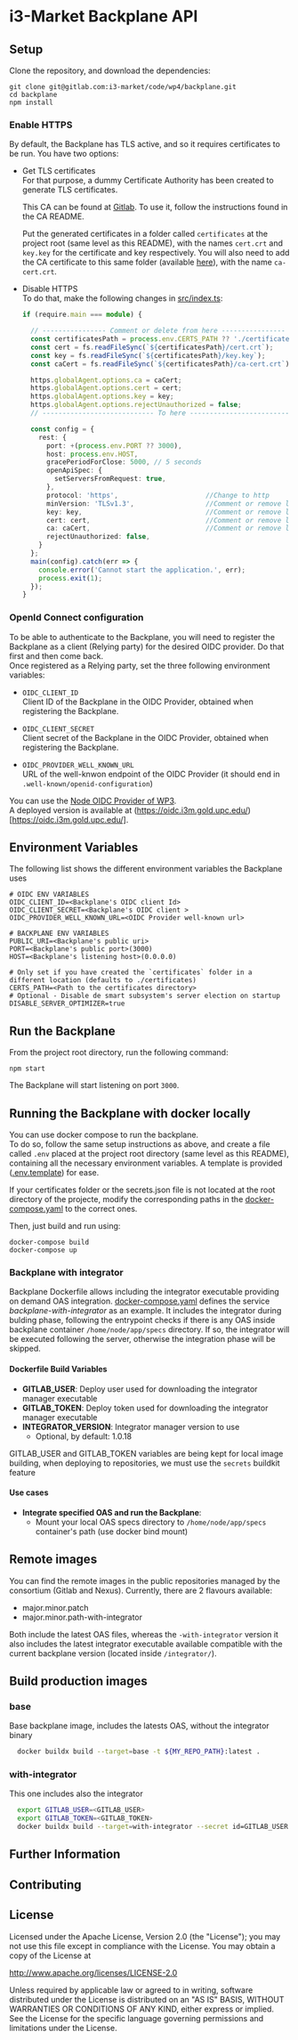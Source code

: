 <!---
#  Copyright 2020-2022 i3-MARKET Consortium:
#
#  ATHENS UNIVERSITY OF ECONOMICS AND BUSINESS - RESEARCH CENTER
#  ATOS SPAIN SA
#  EUROPEAN DIGITAL SME ALLIANCE
#  GFT ITALIA SRL
#  GUARDTIME OU
#  HOP UBIQUITOUS SL
#  IBM RESEARCH GMBH
#  IDEMIA FRANCE
#  SIEMENS AKTIENGESELLSCHAFT
#  SIEMENS SRL
#  TELESTO TECHNOLOGIES PLIROFORIKIS KAI EPIKOINONION EPE
#  UNIVERSITAT POLITECNICA DE CATALUNYA
#  UNPARALLEL INNOVATION LDA
#
#  Licensed under the Apache License, Version 2.0 (the "License");
#  you may not use this file except in compliance with the License.
#  You may obtain a copy of the License at
#
#  http://www.apache.org/licenses/LICENSE-2.0
#
#  Unless required by applicable law or agreed to in writing, software
#  distributed under the License is distributed on an "AS IS" BASIS,
#  WITHOUT WARRANTIES OR CONDITIONS OF ANY KIND, either express or implied.
#  See the License for the specific language governing permissions and
#  limitations under the License.
#
-->

# i3-Market Backplane API

## Setup

Clone the repository, and download the dependencies:

```shell script
git clone git@gitlab.com:i3-market/code/wp4/backplane.git
cd backplane
npm install
```

### Enable HTTPS

By default, the Backplane has TLS active, and so it requires certificates to be run.
You have two options:

- Get TLS certificates  
  For that purpose, a dummy Certificate Authority has been created to generate TLS certificates.

  This CA can be found at [Gitlab](https://gitlab.com/i3-market/code/wp4/certificate-authority).
  To use it, follow the instructions found in the CA README.
  
  Put the generated certificates in a folder called `certificates` at the project root (same level as this README),
  with the names `cert.crt` and `key.key` for the certificate and key respectively.
  You will also need to add the CA certificate to this same folder (available [here](https://gitlab.com/i3-market/code/wp4/certificate-authority/-/blob/master/certificates/ca-cert.crt)), with the name `ca-cert.crt`.


- Disable HTTPS  
  To do that, make the following changes in [src/index.ts](src/index.ts):
  ```typescript
  if (require.main === module) {
  
    // ---------------- Comment or delete from here ----------------
    const certificatesPath = process.env.CERTS_PATH ?? './certificates';
    const cert = fs.readFileSync(`${certificatesPath}/cert.crt`);
    const key = fs.readFileSync(`${certificatesPath}/key.key`);
    const caCert = fs.readFileSync(`${certificatesPath}/ca-cert.crt`);
  
    https.globalAgent.options.ca = caCert;
    https.globalAgent.options.cert = cert;
    https.globalAgent.options.key = key;
    https.globalAgent.options.rejectUnauthorized = false;
    // ---------------------------- To here ----------------------------
  
    const config = {
      rest: {
        port: +(process.env.PORT ?? 3000),
        host: process.env.HOST,
        gracePeriodForClose: 5000, // 5 seconds
        openApiSpec: {
          setServersFromRequest: true,
        },
        protocol: 'https',                      //Change to http
        minVersion: 'TLSv1.3',                  //Comment or remove line
        key: key,                               //Comment or remove line
        cert: cert,                             //Comment or remove line
        ca: caCert,                             //Comment or remove line
        rejectUnauthorized: false,
      }
    };
    main(config).catch(err => {
      console.error('Cannot start the application.', err);
      process.exit(1);
    });
  }
  ```

### OpenId Connect configuration

To be able to authenticate to the Backplane, you will need to register the Backplane as a client (Relying party) for the desired OIDC provider. Do that first and then come back.  
Once registered as a Relying party, set the three following environment variables:
- `OIDC_CLIENT_ID`  
  Client ID of the Backplane in the OIDC Provider, obtained when registering the Backplane.
  

- `OIDC_CLIENT_SECRET`  
  Client secret of the Backplane in the OIDC Provider, obtained when registering the Backplane.
  

- `OIDC_PROVIDER_WELL_KNOWN_URL`  
  URL of the well-knwon endpoint of the OIDC Provider (it should end in `.well-known/openid-configuration`)
  
You can use the [Node OIDC Provider of WP3](https://gitlab.com/i3-market/code/wp3/t3.1-self-sovereign-identity-and-access-management/node-oidc-provider).  
A deployed version is available at (https://oidc.i3m.gold.upc.edu/)[https://oidc.i3m.gold.upc.edu/].

## Environment Variables
The following list shows the different environment variables the Backplane uses
```shell
# OIDC ENV VARIABLES
OIDC_CLIENT_ID=<Backplane's OIDC client Id>
OIDC_CLIENT_SECRET=<Backplane's OIDC client >
OIDC_PROVIDER_WELL_KNOWN_URL=<OIDC Provider well-known url>

# BACKPLANE ENV VARIABLES
PUBLIC_URI=<Backplane's public uri>
PORT=<Backplane's public port>(3000)
HOST=<Backplane's listening host>(0.0.0.0)

# Only set if you have created the `certificates` folder in a different location (defaults to ./certificates)
CERTS_PATH=<Path to the certificates directory>
# Optional - Disable de smart subsystem's server election on startup
DISABLE_SERVER_OPTIMIZER=true
```

## Run the Backplane

From the project root directory, run the following command:
```shell script
npm start
```

The Backplane will start listening on port `3000`.

## Running the Backplane with docker locally

You can use docker compose to run the backplane.  
To do so, follow the same setup instructions as above, and create a file called `.env` placed at the project root directory (same level as this README), containing all the necessary environment variables.
A template is provided ([.env.template](.env.template)) for ease.

If your certificates folder or the secrets.json file is not located at the root directory of the projecte, modify the 
corresponding paths in the [docker-compose.yaml](docker-compose.yaml) to the correct ones.

Then, just build and run using:
```shell
docker-compose build
docker-compose up
```

### Backplane with integrator
Backplane Dockerfile allows including the integrator executable providing on demand OAS integration.
[docker-compose.yaml](docker-compose.yaml) defines the service *backplane-with-integrator* as an example. It includes
the integrator during bulding phase, following the entrypoint checks if there is any OAS inside backplane container 
`/home/node/app/specs` directory. If so, the integrator will be executed following the server, otherwise the integration
phase will be skipped.
#### Dockerfile Build Variables

* <b>GITLAB_USER</b>: Deploy user used for downloading the integrator manager executable
* <b>GITLAB_TOKEN</b>: Deploy token used for downloading the integrator manager executable
* <b>INTEGRATOR_VERSION</b>: Integrator manager version to use 
  * Optional, by default: 1.0.18

GITLAB_USER and GITLAB_TOKEN variables are being kept for local image building, when deploying to repositories, 
we must use the `secrets` buildkit feature

#### Use cases
* <b>Integrate specified OAS and run the Backplane</b>:
  * Mount your local OAS specs directory to `/home/node/app/specs` container's path (use docker bind mount)

## Remote images
You can find the remote images in the public repositories managed by the consortium (Gitlab and Nexus). Currently, there are 2 flavours available:
 - major.minor.patch
 - major.minor.path-with-integrator

Both include the latest OAS files, whereas the `-with-integrator` version it also includes 
 the latest integrator executable available compatible with the current backplane version 
 (located inside `/integrator/`).

## Build production images

### base

Base backplane image, includes the latests OAS, without the integrator binary

````bash
  docker buildx build --target=base -t ${MY_REPO_PATH}:latest .
````

### with-integrator

This one includes also the integrator

````bash
  export GITLAB_USER=<GITLAB_USER>
  export GITLAB_TOKEN=<GITLAB_TOKEN>
  docker buildx build --target=with-integrator --secret id=GITLAB_USER --secret id=GITLAB_TOKEN -t ${MY_REPO_PATH}:with-integrator-latest .
````

## Further Information

## Contributing

## License
Licensed under the Apache License, Version 2.0 (the "License");
you may not use this file except in compliance with the License.
You may obtain a copy of the License at

http://www.apache.org/licenses/LICENSE-2.0

Unless required by applicable law or agreed to in writing, software
distributed under the License is distributed on an "AS IS" BASIS,
WITHOUT WARRANTIES OR CONDITIONS OF ANY KIND, either express or implied.
See the License for the specific language governing permissions and
limitations under the License.
